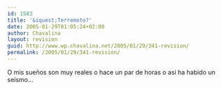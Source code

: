 ```yaml
---
id: 1583
title: '&iquest;Terremoto?'
date: 2005-01-29T01:05:24+02:00
author: Chavalina
layout: revision
guid: http://www.wp.chavalina.net/2005/01/29/341-revision/
permalink: /2005/01/29/341-revision/
---
```

O mis sue&ntilde;os son muy reales o hace un par de horas o as&iacute; ha habido un se&iacute;smo…
